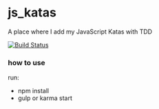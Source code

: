 # js_katas
A place where I add my JavaScript Katas with TDD

[![Build Status](https://travis-ci.org/IonutC/js_katas.svg?branch=master)](https://travis-ci.org/IonutC/js_katas)

### how to use
run:
- npm install
- gulp or karma start
